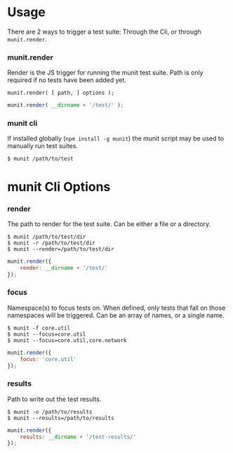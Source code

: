 # Usage

There are 2 ways to trigger a test suite: Through the Cli, or through `munit.render`.

### munit.render

Render is the JS trigger for running the munit test suite. Path is only required if no
tests have been added yet.

```
munit.render( [ path, ] options );
```

```js
munit.render( __dirname + '/test/' );
```


### munit cli

If installed globally (`npm install -g munit`) the munit script may be used to manually run
test suites.

```
$ munit /path/to/test
```


# munit Cli Options


### render

The path to render for the test suite. Can be either a file or a directory.

```
$ munit /path/to/test/dir
$ munit -r /path/to/test/dir
$ munit --render=/path/to/test/dir
```

```js
munit.render({
	render: __dirname + '/test/'
});
```


### focus

Namespace(s) to focus tests on. When defined, only tests that fall on those namespaces will be triggered. Can be an array of names, or a single name.

```
$ munit -f core.util
$ munit --focus=core.util
$ munit --focus=core.util,core.network
```

```js
munit.render({
	focus: 'core.util'
});
```


### results

Path to write out the test results.

```
$ munit -o /path/to/results
$ munit --results=/path/to/results
```

```js
munit.render({
	results: __dirname + '/test-results/'
});
```

